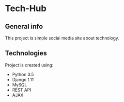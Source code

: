 # Tech-Hub

## General info
This project is simple social media site about technology.
	
## Technologies
Project is created using:
* Python 3.5
* Django 1.11
* MySQL
* REST API
* AJAX
